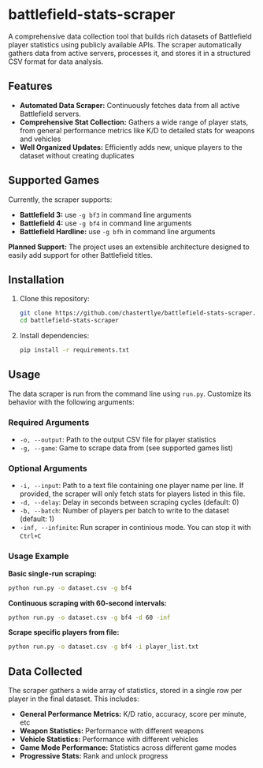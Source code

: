 # battlefield-stats-scraper
A comprehensive data collection tool that builds rich datasets of Battlefield player statistics using publicly available APIs. The scraper automatically gathers data from active servers, processes it, and stores it in a structured CSV format for data analysis. 

## Features
* **Automated Data Scraper:** Continuously fetches data from all active Battlefield servers.
* **Comprehensive Stat Collection:** Gathers a wide range of player stats, from general performance metrics like K/D to detailed stats for weapons and vehicles
* **Well Organized Updates:** Efficiently adds new, unique players to the dataset without creating duplicates

## Supported Games
Currently, the scraper supports:
* **Battlefield 3:** use `-g bf3` in command line arguments
* **Battlefield 4:** use `-g bf4` in command line arguments
* **Battlefield Hardline:** use `-g bfh` in command line arguments

**Planned Support:** The project uses an extensible architecture designed to easily add support for other Battlefield titles.

## Installation

1. Clone this repository:
   ```bash
   git clone https://github.com/chastertlye/battlefield-stats-scraper.git
   cd battlefield-stats-scraper
   ```

2. Install dependencies:
   ```bash
   pip install -r requirements.txt
   ```

## Usage
The data scraper is run from the command line using `run.py`. Customize its behavior with the following arguments:

### Required Arguments
* `-o, --output`: Path to the output CSV file for player statistics
* `-g, --game`: Game to scrape data from (see supported games list)

### Optional Arguments
* `-i, --input`: Path to a text file containing one player name per line. If provided, the scraper will only fetch stats for players listed in this file.
* `-d, --delay`: Delay in seconds between scraping cycles (default: 0)
* `-b, --batch`: Number of players per batch to write to the dataset (default: 1)
* `-inf, --infinite`: Run scraper in continious mode. You can stop it with `Ctrl+C`

### Usage Example
**Basic single-run scraping:**
```bash
python run.py -o dataset.csv -g bf4
```
**Continuous scraping with 60-second intervals:**
```bash
python run.py -o dataset.csv -g bf4 -d 60 -inf
```
**Scrape specific players from file:**
```bash
python run.py -o dataset.csv -g bf4 -i player_list.txt
```

## Data Collected
The scraper gathers a wide array of statistics, stored in a single row per player in the final dataset. This includes:

* **General Performance Metrics:** K/D ratio, accuracy, score per minute, etc
* **Weapon Statistics:** Performance with different weapons
* **Vehicle Statistics:** Performance with different vehicles
* **Game Mode Performance:** Statistics across different game modes
* **Progressive Stats:** Rank and unlock progress